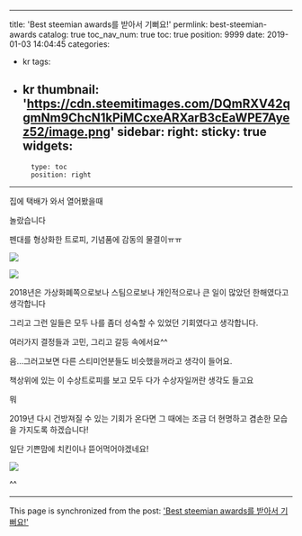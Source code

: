 
---
title: 'Best steemian awards를 받아서 기뻐요!'
permlink: best-steemian-awards
catalog: true
toc_nav_num: true
toc: true
position: 9999
date: 2019-01-03 14:04:45
categories:
- kr
tags:
- kr
thumbnail: 'https://cdn.steemitimages.com/DQmRXV42qgmNm9ChcN1kPiMCcxeARXarB3cEaWPE7Ayez52/image.png'
sidebar:
    right:
        sticky: true
widgets:
    -
        type: toc
        position: right
---


집에 택배가 와서 열어봤을때 

놀랐습니다

펜대를 형상화한 트로피, 기념품에 감동의 물결이ㅠㅠ

![](https://cdn.steemitimages.com/DQmRXV42qgmNm9ChcN1kPiMCcxeARXarB3cEaWPE7Ayez52/image.png)

![](https://cdn.steemitimages.com/DQmYuyDwqfzEheowxA5Ae3P4dF8Ua7dPrLCXRC7tGSpzLrT/image.png)

2018년은 가상화폐쪽으로보나 스팀으로보나 개인적으로나  큰 일이 많았던 한해였다고 생각합니다

그리고 그런 일들은 모두 나를 좀더 성숙할 수 있었던 기회였다고 생각합니다.

여러가지 결정들과 고민, 그리고 갈등 속에서요^^

음...그러고보면 다른 스티미언분들도 비슷했을꺼라고 생각이 들어요.

책상위에 있는 이 수상트로피를 보고 모두 다가 수상자일꺼란 생각도 들고요

뭐

2019년 다시 건방져질 수 있는 기회가 온다면 그 때에는 조금 더 현명하고 겸손한 모습을 가지도록 하겠습니다!

일단 기쁜맘에 치킨이나 뜯어먹어야겠네요!

![](https://cdn.steemitimages.com/DQmXhMvcQnuXdKNWN5BLEKGuWxkBAvhXtrmfztNy7842Qyf/image.png)

^^

- - -

This page is synchronized from the post: ['Best steemian awards를 받아서 기뻐요!'](https://steemit.com/@virus707/best-steemian-awards)
